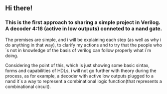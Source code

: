## Hi there!

### This is the first approach to sharing a simple project in Verilog. A decoder 4:16 (active in low outputs) conneted to a nand gate.


The premises are simple, and i will be explaining each step (as well as why i do anything in that way), to clarify my actions and to try that the people who´s not in knowledge of the basis of verilog can follow properly what i´m doing.

Considering the point of this, which is just showing some basic sintax, forms and capabilities of HDLs, i  will not go further with theory during the process, as for example, a decoder with active low outputs plugged to a nand it´s a way to represent a combinational logic function(that represents a combinational circuit).
